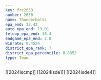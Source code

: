 ```yaml
---
key: frc2630
number: 2630
name: Thunderbolts
epa_end: 33.42
auto_epa_end: 13.01
teleop_epa_end: 18.4
endgame_epa_end: 2.0
winrate: 0.4524
district_epa_rank: 7
district_epa_percentile: 0.8852
type: Team
---
```

[[2024iscmp]]
[[2024isde1]]
[[2024isde4]]
